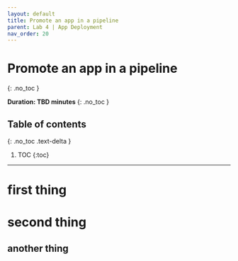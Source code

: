 ```yaml
---
layout: default
title: Promote an app in a pipeline
parent: Lab 4 | App Deployment
nav_order: 20
---
```


# Promote an app in a pipeline
{: .no_toc }

**Duration: TBD minutes**
{: .no_toc }

## Table of contents
{: .no_toc .text-delta }

1. TOC
{:toc}

---

# first thing

# second thing

## another thing
